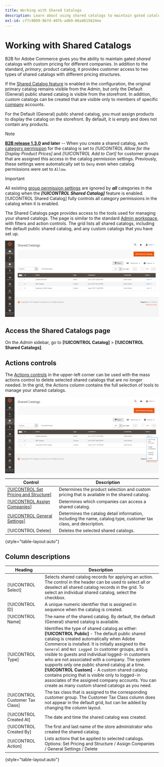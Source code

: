 ```yaml
---
title: Working with Shared Catalogs
description: Learn about using shared catalogs to maintain gated catalogs with custom pricing for different companies.
exl-id: cf7c9099-9b7d-407b-adb9-06a4815624ee
---
```

# Working with Shared Catalogs

B2B for Adobe Commerce gives you the ability to maintain gated _shared_ catalogs with custom pricing for different companies. In addition to the standard, _primary_, product catalog, it provides customer access to two types of shared catalogs with different pricing structures.

If the [Shared Catalog feature](enable-basic-features.md) is enabled in the configuration, the original primary catalog remains visible from the Admin, but only the Default (General) public shared catalog is visible from the storefront. In addition, custom catalogs can be created that are visible only to members of specific [company](account-companies.md) accounts.

For the Default (General) public shared catalog, you must assign products to display the catalog on the storefront. By default, it is empty and does not contain any products.

>[!NOTE]
>
>**[B2B release 1.3.0](release-notes.md#b2b-v130) and later** -- When you create a shared catalog, each [category permission](../catalog/category-permissions.md) for the catalog is set to _[!UICONTROL Allow for the Display Product Prices]_ and _[!UICONTROL Add to Cart]_ for customer groups that are assigned this access in the catalog permission settings. Previously, these settings were automatically set to `Deny` even when catalog permissions were set to `Allow`.

>[!IMPORTANT]
>
>All existing [group permission settings](../configuration-reference/catalog/catalog.md#category-permissions) are ignored by **_all_** categories in the catalog when the **_[!UICONTROL Shared Catalog]_** feature is enabled. [!UICONTROL Shared Catalog] fully controls all category permissions in the catalog when it is enabled.

The Shared Catalogs page provides access to the tools used for managing your shared catalogs. The page is similar to the standard [Admin workspace](../getting-started/admin-workspace.md), with filters and action controls. The grid lists all shared catalogs, including the default public shared catalog, and any custom catalogs that you have set up.

![Shared Catalogs](./assets/shared-catalogs-grid.png)<!-- zoom -->

## Access the Shared Catalogs page

On the _Admin_ sidebar, go to **[!UICONTROL Catalog]** > **[!UICONTROL Shared Catalogs]**.

## Actions controls

The [Actions controls](../getting-started/admin-actions-control.md) in the upper-left corner can be used with the mass actions control to delete selected shared catalogs that are no longer needed. In the grid, the Actions column contains the full selection of tools to manage your shared catalogs.

![Shared Catalog Actions](./assets/shared-catalog-grid-action-column-controls.png)<!-- zoom -->

|Control|Description|
|------|-----------|
|[[!UICONTROL Set Pricing and Structure]](catalog-shared-pricing-structure.md)|Determines the product selection and custom pricing that is available in the shared catalog.|
|[[!UICONTROL Assign Companies]](catalog-shared-assign-companies.md)|Determines which companies can access a shared catalog.|
|[[!UICONTROL General Settings]](catalog-shared-manage.md)|Determines the catalog detail information, including the name, catalog type, customer tax class, and description.|
|[!UICONTROL Delete]|Deletes the selected shared catalogs.|

{style="table-layout:auto"}

## Column descriptions

|Heading|Description|
|--- |--- |
|[!UICONTROL Select]|Selects shared catalog records for applying an action. The control in the header can be used to select all or deselect all shared catalog records in the grid. To select an individual shared catalog, select the checkbox.|
|[!UICONTROL ID]|A unique numeric identifier that is assigned in sequence when the catalog is created.|
|[!UICONTROL Name]|The name of the shared catalog. By default, the default (General) shared catalog is available.|
|[!UICONTROL Type]|Identifies the type of shared catalog as either: <br/>**[!UICONTROL Public]** - The default public shared catalog is created automatically when Adobe Commerce is installed. It is initially assigned to the `General` and `Not Logged In` customer groups, and is visible to guests and individual logged-in customers who are not associated with a company. The system supports only one public shared catalog at a time. <br/>**[!UICONTROL Custom]** - A custom shared catalog contains pricing that is visible only to logged-in associates of the assigned company accounts. You can create as many custom shared catalogs as you need.|
|[!UICONTROL Customer Tax Class]|The tax class that is assigned to the corresponding customer group. The Customer Tax Class column does not appear in the default grid, but can be added by changing the column layout.|
|[!UICONTROL Created At]|The date and time the shared catalog was created.|
|[!UICONTROL Created By]|The first and last name of the store administrator who created the shared catalog.|
|[!UICONTROL Action]|Lists actions that be applied to selected catalogs. Options: Set Pricing and Structure / Assign Companies / General Settings / Delete|

{style="table-layout:auto"}
